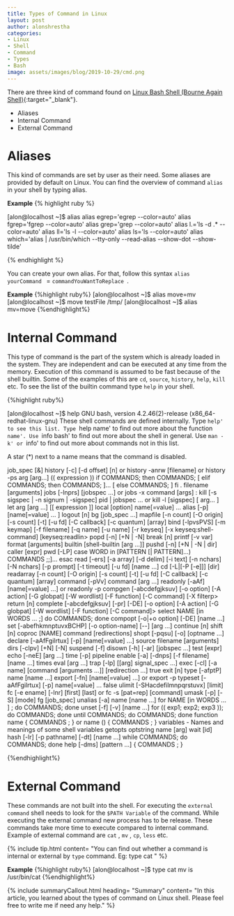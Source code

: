 ```yaml
---
title: Types of Command in Linux
layout: post
author: alonshrestha
categories:
- Linux
- Shell
- Command
- Types
- Bash
image: assets/images/blog/2019-10-29/cmd.png
---
```


There are three kind of command found on [Linux Bash Shell (Bourne Again Shell)](https://en.wikipedia.org/wiki/Bash_(Unix_shell)){:target="_blank"}. 

* Aliases
* Internal Command
* External Command

# Aliases
This kind of commands are set by user as their need. Some aliases are provided by default on Linux.  You can find the overview of command `alias` in your shell by typing alias.

**Example**
{% highlight ruby %}

[alon@localhost ~]$ alias
alias egrep='egrep --color=auto'
alias fgrep='fgrep --color=auto'
alias grep='grep --color=auto'
alias l.='ls -d .* --color=auto'
alias ll='ls -l --color=auto'
alias ls='ls --color=auto'
alias which='alias | /usr/bin/which --tty-only --read-alias --show-dot --show-tilde'


{% endhighlight %}

You can create your own alias. For that, follow this syntax `alias yourCommand ` = `commandYouWantToReplace `.

**Example**
{%highlight ruby%}
[alon@localhost ~]$ alias move=mv
[alon@localhost ~]$ move testFile /tmp/
[alon@localhost ~]$ alias mv=move
{%endhighlight%}

# Internal Command
This type of command is the part of the system which is already loaded in the system. They are independent and can be executed at any time from the memory. Execution of this command is assumed to be fast because of the shell builtin. Some of the examples of this are `cd`, `source`, `history`, `help`, `kill` etc. To see the list of  the builtin command type `help` in your shell. 

{%highlight ruby%}

[alon@localhost ~]$ help
GNU bash, version 4.2.46(2)-release (x86_64-redhat-linux-gnu)
These shell commands are defined internally.  Type `help' to see this list.
Type `help name' to find out more about the function `name'.
Use `info bash' to find out more about the shell in general.
Use `man -k' or `info' to find out more about commands not in this list.

A star (*) next to a name means that the command is disabled.

 job_spec [&]                                                                                                          history [-c] [-d offset] [n] or history -anrw [filename] or history -ps arg [arg...]
 (( expression ))                                                                                                      if COMMANDS; then COMMANDS; [ elif COMMANDS; then COMMANDS; ]... [ else COMMANDS; ] fi
 . filename [arguments]                                                                                                jobs [-lnprs] [jobspec ...] or jobs -x command [args]
 :                                                                                                                     kill [-s sigspec | -n signum | -sigspec] pid | jobspec ... or kill -l [sigspec]
 [ arg... ]                                                                                                            let arg [arg ...]
 [[ expression ]]                                                                                                      local [option] name[=value] ...
 alias [-p] [name[=value] ... ]                                                                                        logout [n]
 bg [job_spec ...]                                                                                                     mapfile [-n count] [-O origin] [-s count] [-t] [-u fd] [-C callback] [-c quantum] [array]
 bind [-lpvsPVS] [-m keymap] [-f filename] [-q name] [-u name] [-r keyseq] [-x keyseq:shell-command] [keyseq:readlin>  popd [-n] [+N | -N]
 break [n]                                                                                                             printf [-v var] format [arguments]
 builtin [shell-builtin [arg ...]]                                                                                     pushd [-n] [+N | -N | dir]
 caller [expr]                                                                                                         pwd [-LP]
 case WORD in [PATTERN [| PATTERN]...) COMMANDS ;;]... esac                                                            read [-ers] [-a array] [-d delim] [-i text] [-n nchars] [-N nchars] [-p prompt] [-t timeout] [-u fd] [name ...]
 cd [-L|[-P [-e]]] [dir]                                                                                               readarray [-n count] [-O origin] [-s count] [-t] [-u fd] [-C callback] [-c quantum] [array]
 command [-pVv] command [arg ...]                                                                                      readonly [-aAf] [name[=value] ...] or readonly -p
 compgen [-abcdefgjksuv] [-o option]  [-A action] [-G globpat] [-W wordlist]  [-F function] [-C command] [-X filterp>  return [n]
 complete [-abcdefgjksuv] [-pr] [-DE] [-o option] [-A action] [-G globpat] [-W wordlist]  [-F function] [-C command]>  select NAME [in WORDS ... ;] do COMMANDS; done
 compopt [-o|+o option] [-DE] [name ...]                                                                               set [-abefhkmnptuvxBCHP] [-o option-name] [--] [arg ...]
 continue [n]                                                                                                          shift [n]
 coproc [NAME] command [redirections]                                                                                  shopt [-pqsu] [-o] [optname ...]
 declare [-aAfFgilrtux] [-p] [name[=value] ...]                                                                        source filename [arguments]
 dirs [-clpv] [+N] [-N]                                                                                                suspend [-f]
 disown [-h] [-ar] [jobspec ...]                                                                                       test [expr]
 echo [-neE] [arg ...]                                                                                                 time [-p] pipeline
 enable [-a] [-dnps] [-f filename] [name ...]                                                                          times
 eval [arg ...]                                                                                                        trap [-lp] [[arg] signal_spec ...]
 exec [-cl] [-a name] [command [arguments ...]] [redirection ...]                                                      true
 exit [n]                                                                                                              type [-afptP] name [name ...]
 export [-fn] [name[=value] ...] or export -p                                                                          typeset [-aAfFgilrtux] [-p] name[=value] ...
 false                                                                                                                 ulimit [-SHacdefilmnpqrstuvx] [limit]
 fc [-e ename] [-lnr] [first] [last] or fc -s [pat=rep] [command]                                                      umask [-p] [-S] [mode]
 fg [job_spec]                                                                                                         unalias [-a] name [name ...]
 for NAME [in WORDS ... ] ; do COMMANDS; done                                                                          unset [-f] [-v] [name ...]
 for (( exp1; exp2; exp3 )); do COMMANDS; done                                                                         until COMMANDS; do COMMANDS; done
 function name { COMMANDS ; } or name () { COMMANDS ; }                                                                variables - Names and meanings of some shell variables
 getopts optstring name [arg]                                                                                          wait [id]
 hash [-lr] [-p pathname] [-dt] [name ...]                                                                             while COMMANDS; do COMMANDS; done
 help [-dms] [pattern ...]                                                                                             { COMMANDS ; }


{%endhighlight%}
# External Command
These commands are not built into the shell. For executing the `external command` shell needs to look for the `$PATH Variable` of the command. While executing the external command new process has to be release. These commands take more time to execute compared to internal command. Example of external command are `cat` , `mv` , `cp`, `less` etc.

{% include tip.html content= "You can find out whether a command is internal or external by `type` command. Eg: type cat " %}

**Example**
{%highlight ruby%}
[alon@localhost ~]$ type cat
mv is /usr/bin/cat
{%endhighlight%}

{% include summaryCallout.html heading= "Summary" content= "In this article, you learned about the types of command on Linux shell. Please feel free to write me if need any help." %}